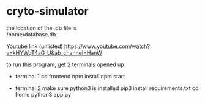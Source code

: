 # cryto-simulator

the location of the .db file is  
/home/database.db

Youtube link (unlisted)
https://www.youtube.com/watch?v=kHYWqT4aG_U&ab_channel=HanW

to run this program, get 2 terminals opened up

- terminal 1
cd frontend
npm install
npm start

- terminal 2 make sure python3 is installed
pip3 install requirements.txt
cd home
python3 app.py
